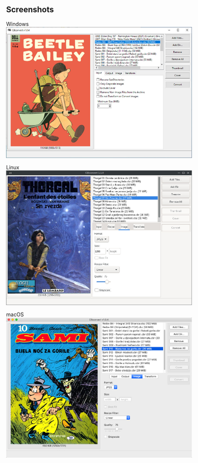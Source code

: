 ## Screenshots

Windows  
<img src="windows-01.jpg" width="700" title="Windows" alt="Windows" />

Linux  
<img src="linux-01.jpg" width="700" title="Linux" alt="Linux" />

macOS  
<img src="macos-01.jpg" width="700" title="macOS" alt="macOS" />